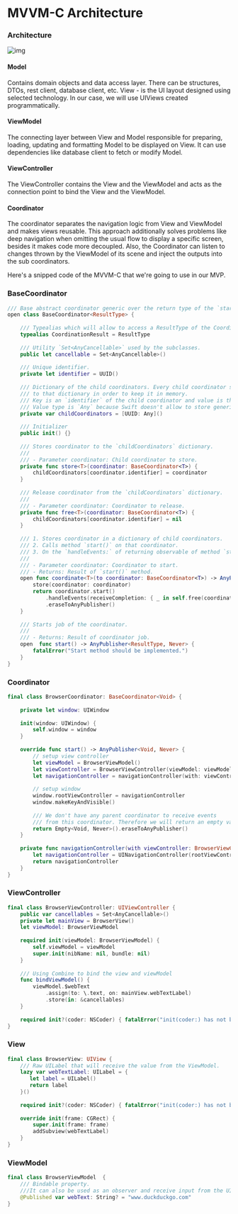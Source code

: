 
# MVVM-C Architecture

### Architecture

![img](https://i.imgur.com/fPSF4XX.png)


#### Model 
Contains domain objects and data access layer. There can be structures, DTOs, rest client, database client, etc.
View - is the UI layout designed using selected technology. In our case, we will use UIViews created programmatically. 

#### ViewModel
The connecting layer between View and Model responsible for preparing, loading, updating and formatting Model to be displayed on View. It can use dependencies like database client to fetch or modify Model. 

#### ViewController
The ViewController contains the View and the ViewModel and acts as the connection point to bind the View and the ViewModel. 


#### Coordinator
The coordinator separates the navigation logic from View and ViewModel and makes views reusable. This approach additionally solves problems like deep navigation when omitting the usual flow to display a specific screen, besides it makes code more decoupled. Also, the Coordinator can listen to changes thrown by the ViewModel of its scene and inject the outputs into the sub coordinators.

Here's a snipped code of the MVVM-C that we're going to use in our MVP. 


### BaseCoordinator

```swift
/// Base abstract coordinator generic over the return type of the `start` method.
open class BaseCoordinator<ResultType> {
    
    /// Typealias which will allow to access a ResultType of the Coordinator by `CoordinatorName.CoordinationResult`.
    typealias CoordinationResult = ResultType
    
    /// Utility `Set<AnyCancellable>` used by the subclasses.
    public let cancellable = Set<AnyCancellable>()
    
    /// Unique identifier.
    private let identifier = UUID()
    
    /// Dictionary of the child coordinators. Every child coordinator should be added
    /// to that dictionary in order to keep it in memory.
    /// Key is an `identifier` of the child coordinator and value is the coordinator itself.
    /// Value type is `Any` because Swift doesn't allow to store generic types in the array.
    private var childCoordinators = [UUID: Any]()
    
    /// Initializer
    public init() {}
    
    /// Stores coordinator to the `childCoordinators` dictionary.
    ///
    /// - Parameter coordinator: Child coordinator to store.
    private func store<T>(coordinator: BaseCoordinator<T>) {
        childCoordinators[coordinator.identifier] = coordinator
    }
    
    /// Release coordinator from the `childCoordinators` dictionary.
    ///
    /// - Parameter coordinator: Coordinator to release.
    private func free<T>(coordinator: BaseCoordinator<T>) {
        childCoordinators[coordinator.identifier] = nil
    }
    
    /// 1. Stores coordinator in a dictionary of child coordinators.
    /// 2. Calls method `start()` on that coordinator.
    /// 3. On the `handleEvents:` of returning observable of method `start()` removes coordinator from the dictionary.
    ///
    /// - Parameter coordinator: Coordinator to start.
    /// - Returns: Result of `start()` method.
    open func coordinate<T>(to coordinator: BaseCoordinator<T>) -> AnyPublisher<T, Never> {
        store(coordinator: coordinator)
        return coordinator.start()
            .handleEvents(receiveCompletion: { _ in self.free(coordinator: coordinator)})
            .eraseToAnyPublisher()
    }
    
    /// Starts job of the coordinator.
    ///
    /// - Returns: Result of coordinator job.
    open  func start() -> AnyPublisher<ResultType, Never> {
        fatalError("Start method should be implemented.")
    }
}
```

### Coordinator

```swift
final class BrowserCoordinator: BaseCoordinator<Void> {
    
    private let window: UIWindow
    
    init(window: UIWindow) {
        self.window = window
    }
    
    override func start() -> AnyPublisher<Void, Never> {
        // setup view controller
        let viewModel = BrowserViewModel()
        let viewController = BrowserViewController(viewModel: viewModel)
        let navigationController = navigationController(with: viewController)
        
        // setup window
        window.rootViewController = navigationController
        window.makeKeyAndVisible()
        
        /// We don't have any parent coordinator to receive events
        /// from this coordinator. Therefore we will return an empty value. 
        return Empty<Void, Never>().eraseToAnyPublisher()
    }
    
    private func navigationController(with viewController: BrowserViewController) -> UINavigationController {
        let navigationController = UINavigationController(rootViewController: viewController)
        return navigationController
    }
}
```

### ViewController

```swift
final class BrowserViewController: UIViewController {
    public var cancellables = Set<AnyCancellable>()
    private let mainView = BrowserView()
    let viewModel: BrowserViewModel
    
    required init(viewModel: BrowserViewModel) {
        self.viewModel = viewModel
        super.init(nibName: nil, bundle: nil)
    }
    
    /// Using Combine to bind the view and viewModel
    func bindViewModel() {
        viewModel.$webText
            .assign(to: \.text, on: mainView.webTextLabel)
            .store(in: &cancellables)
    }
    
    required init?(coder: NSCoder) { fatalError("init(coder:) has not been implemented") }
}
```

### View

```swift
final class BrowserView: UIView {
    /// Raw UILabel that will receive the value from the ViewModel.
    lazy var webTextLabel: UILabel = {
       let label = UILabel()
       return label
    }()
    
    required init?(coder: NSCoder) { fatalError("init(coder:) has not been implemented") }
    
    override init(frame: CGRect) {
        super.init(frame: frame)
        addSubview(webTextLabel)
    }
}
```

### ViewModel

```swift
final class BrowserViewModel  {
    /// Bindable property. 
    ///It can also be used as an observer and receive input from the UI.
    @Published var webText: String? = "www.duckduckgo.com"
}
```
